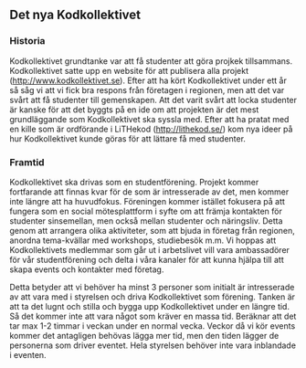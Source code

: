 

## Det nya Kodkollektivet

### Historia

Kodkollektivet grundtanke var att få studenter att göra projkek tillsammans.
Kodkollektivet satte upp en website för att publisera alla projekt (http://www.kodkollektivet.se).
Efter att ha kört Kodkollektivet under ett år så såg vi att vi fick bra
respons från företagen i regionen, men att det var svårt att få studenter
till gemenskapen.
Att det varit svårt att locka studenter är kanske för att det byggts på en
ide om att projekten är det mest grundläggande som Kodkollektivet ska syssla med.
Efter att ha pratat med en kille som är ordförande i LiTHekod (http://lithekod.se/)
kom nya ideer på hur Kodkollektivet kunde göras för att lättare få med studenter.



### Framtid

Kodkollektivet ska drivas som en studentförening.
Projekt kommer fortfarande att finnas kvar för de som är intresserade av det,
men kommer inte längre att ha huvudfokus.
Föreningen kommer istället fokusera på att fungera som en social mötesplattform
i syfte om att främja kontakten för studenter sinsemellan, men också mellan
studenter och näringsliv. Detta genom att arrangera olika aktiviteter, som att
bjuda in företag från regionen, anordna tema-kvällar med workshops, studiebesök m.m.
Vi hoppas att Kodkollektivets medlemmar som går ut i arbetslivet vill vara
ambassadörer för vår studentförening och delta i våra kanaler för
att kunna hjälpa till att skapa events och kontakter med företag.


Detta betyder att vi behöver ha minst 3 personer som initialt är intresserade
av att vara med i styrelsen och driva Kodkollektivet som förening.
Tanken är att ta det lugnt och stilla och bygga upp Kodkollektivet under en längre
tid. Så det kommer inte att vara något som kräver en massa tid.
Beräknar att det tar max 1-2 timmar i veckan under en normal vecka.
Veckor då vi kör events kommer det antagligen behövas lägga mer tid,
men den tiden lägger de personerna som driver eventet.
Hela styrelsen behöver inte vara inblandade i eventen.